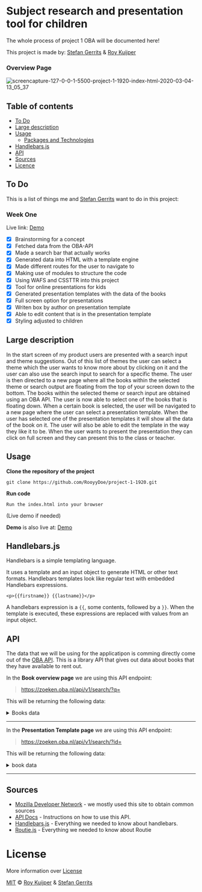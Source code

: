 # Subject research and presentation tool for children

The whole process of project 1 OBA will be documented here!

This project is made by: [Stefan Gerrits](https://github.com/StefanGerrits2) & [Roy Kuijper](https://github.com/RooyyDoe)

### Overview Page
![screencapture-127-0-0-1-5500-project-1-1920-index-html-2020-03-04-13_05_37](https://user-images.githubusercontent.com/40355914/75878051-41d6a200-5e19-11ea-8a37-2f035b97b7f8.png)

## Table of contents
* [To Do](#to-do-)
* [Large description](#large-description-)
* [Usage](#usage)
  * [Packages and Technologies](#packages-and-technologies)
* [Handlebars.js](#handlebars.js)
* [API](#api)
* [Sources](#sources)
* [Licence](#licence)

## To Do

This is a list of things me and [Stefan Gerrits](https://github.com/StefanGerrits2) want to do in this project:

### Week One

Live link: [Demo](https://rooyydoe.github.io/project-1-1920/)

- [X] Brainstorming for a concept
- [X] Fetched data from the OBA-API
- [X] Made a search bar that actually works
- [X] Generated data into HTML with a template engine
- [X] Made different routes for the user to navigate to
- [X] Making use of modules to structure the code
- [X] Using WAFS and CSSTTR into this project
- [X] Tool for online presentations for kids
- [X] Generated presentation templates with the data of the books
- [X] Full screen option for presentations
- [X] Writen box by author on presentation template
- [X] Able to edit content that is in the presentation template
- [X] Styling adjusted to children

## Large description

In the start screen of my product users are presented with a search input and theme suggestions. Out of this list of themes the user can select a theme which the user wants to know more about by clicking on it and the user can also use the search input to search for a specific theme. The user is then directed to a new page where all the books within the selected theme or search output are floating from the top of your screen down to the bottom. The books within the selected theme or search input are obtained using an OBA API. The user is now able to select one of the books that is floating down. When a certain book is selected, the user will be navigated to a new page where the user can select a presentation template. When the user has selected one of the presentation templates it will show all the data of the book on it. The user will also be able to edit the template in the way they like it to be. When the user wants to present the presentation they can click on full screen and they can present this to the class or teacher.

## Usage

**Clone the repository of the project**
```
git clone https://github.com/RooyyDoe/project-1-1920.git
```

**Run code**
```
Run the index.html into your browser
```

(Live demo if needed)

**Demo** is also live at: [Demo](https://rooyydoe.github.io/project-1-1920/)

## Handlebars.js

Handlebars is a simple templating language.

It uses a template and an input object to generate HTML or other text formats. Handlebars templates look like regular text with embedded Handlebars expressions.

```
<p>{{firstname}} {{lastname}}</p>

```

A handlebars expression is a `{{`, some contents, followed by a `}}`. When the template is executed, these expressions are replaced with values from an input object.

## API

The data that we will be using for the applicatipon is comming directly come out of the [OBA API](https://zoeken.oba.nl/landelijk/api/v1/help/). This is a library API that gives out data about books that they have available to rent out.

In the **Book overview page** we are using this API endpoint: 

> https://zoeken.oba.nl/api/v1/search/?q=

This will be returning the following data:

<details>
 <summary>Books data</summary>
 
<img width="633" alt="screenshot_2020-03-02_at_17 21 02" src="https://user-images.githubusercontent.com/40355914/75886927-4dca6000-5e29-11ea-8d97-0cc5db37fd92.png">
 
</details> 

***

In the **Presentation Template page** we are using this API endpoint: 

> https://zoeken.oba.nl/api/v1/search/?id=

This will be returning the following data:

<details>
 <summary>book data</summary>
 
![image](https://user-images.githubusercontent.com/45566396/75886934-4efb8d00-5e29-11ea-9f12-f0e4ca52339e.png)
 
</details>

***

## Sources

* [Mozilla Developer Network](https://developer.mozilla.org/en-US/) - we mostly used this site to obtain common sources
* [API Docs](https://zoeken.oba.nl/landelijk/api/v1/help/) - Instructions on how to use this API.
* [Handlebars.js](https://handlebarsjs.com/guide/#what-is-handlebars) - Everything we needed to know about handlebars.
* [Routie.js](http://projects.jga.me/routie/) - Everything we needed to know about Routie

# License

More information over [License](https://help.github.com/en/articles/licensing-a-repository)

[MIT](https://github.com/RooyyDoe/project-1-1920/blob/master/LICENSE.txt) © [Roy Kuijper](https://github.com/RooyyDoe) & [Stefan Gerrits](https://github.com/StefanGerrits2)



<!-- Add a link to your live demo in Github Pages 🌐-->

<!-- ☝️ replace this description with a description of your own work -->

<!-- replace the code in the /docs folder with your own, so you can showcase your work with GitHub Pages 🌍 -->

<!-- Add a nice poster image here at the end of the week, showing off your shiny frontend 📸 -->

<!-- Maybe a table of contents here? 📚 -->

<!-- How about a section that describes how to install this project? 🤓 -->

<!-- ...but how does one use this project? What are its features 🤔 -->

<!-- What external data source is featured in your project and what are its properties 🌠 -->

<!-- Maybe a checklist of done stuff and stuff still on your wishlist? ✅ -->

<!-- How about a license here? 📜 (or is it a licence?) 🤷 -->
